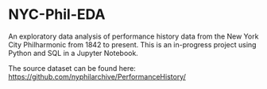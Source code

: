 # NYC-Phil-EDA
An exploratory data analysis of performance history data from the New York City Philharmonic from 1842 to present. This is an in-progress project using Python and SQL in a Jupyter Notebook.

The source dataset can be found here: https://github.com/nyphilarchive/PerformanceHistory/
